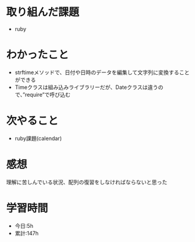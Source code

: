 # 取り組んだ課題
  - ruby
# わかったこと
  - strftimeメソッドで、日付や日時のデータを編集して文字列に変換することができる
  - Timeクラスは組み込みライブラリーだが、Dateクラスは違うので、”require”で呼び込む
# 次やること
- ruby課題(calendar)
# 感想
理解に苦しんでいる状況、配列の復習をしなければならないと思った
# 学習時間
- 今日:5h
- 累計:147h